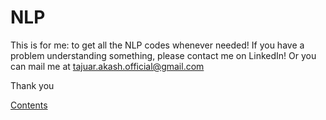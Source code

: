 # NLP
This is for me: to get all the NLP codes whenever needed! If you have a problem understanding something, please contact me on LinkedIn!
Or you can mail me at tajuar.akash.official@gmail.com 

Thank you 

[Contents](Contents.md)
